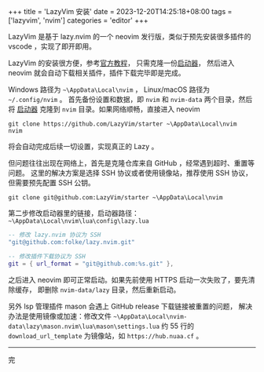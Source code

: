 +++
title = 'LazyVim 安装'
date = 2023-12-20T14:25:18+08:00
tags = ['lazyvim', 'nvim']
categories = 'editor'
+++

LazyVim 是基于 lazy.nvim 的一个 neovim 发行版，类似于预先安装很多插件的 vscode
，实现了即开即用。

<!--more-->

LazyVim 的安装很方便，参考[官方教程](https://www.lazyvim.org/installation)，
只需克隆一份[启动器](https://github.com/LazyVim/starter)，
然后进入 neovim 就会自动下载相关插件，插件下载完毕即是完成。

Windows 路径为 `~\AppData\Local\nvim` ， Linux/macOS 路径为 `~/.config/nvim` 。
首先备份设置和数据，即 `nvim` 和 `nvim-data` 两个目录，然后将
[启动器](https://github.com/LazyVim/starter)
克隆到 `nvim` 目录。如果网络顺畅，直接进入 neovim

```
git clone https://github.com/LazyVim/starter ~\AppData\Local\nvim
nvim
```

将会自动完成后续一切设置，实现真正的 Lazy 。

但问题往往出现在网络上，首先是克隆仓库来自 GitHub ，经常遇到超时、重置等问题。
这里的解决方案是选择 SSH 协议或者使用镜像站，推荐使用 SSH 协议，但需要预先配置 SSH 公钥。

```
git clone git@github.com:LazyVim/starter ~\AppData\Local\nvim
```

第二步修改启动器里的链接，启动器路径： `~\AppData\Local\nvim\lua\config\lazy.lua`

```lua
-- 修改 lazy.nvim 协议为 SSH
"git@github.com:folke/lazy.nvim.git"

-- 修改插件下载协议为 SSH
git = { url_format = "git@github.com:%s.git" },
```

之后进入 neovim 即可正常启动。如果先前使用 HTTPS 启动一次失败了，要先清除缓存，
即删除 `nvim-data/lazy` 目录，然后重新启动。

另外 lsp 管理插件 mason 会遇上 GitHub release 下载链接被重置的问题，
解决办法是使用镜像或加速：修改文件
`~\AppData\Local\nvim-data\lazy\mason.nvim\lua\mason\settings.lua`
约 55 行的 `download_url_template` 为镜像站，如 `https://hub.nuaa.cf`
。

---

完